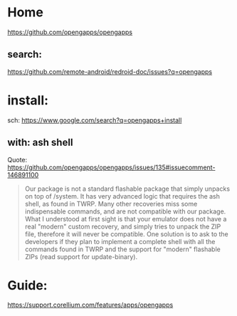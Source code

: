 # Home
https://github.com/opengapps/opengapps

## search:
https://github.com/remote-android/redroid-doc/issues?q=opengapps

# install:
sch: https://www.google.com/search?q=opengapps+install

## with: ash shell
Quote: https://github.com/opengapps/opengapps/issues/135#issuecomment-146891100
>Our package is not a standard flashable package that simply unpacks on top of /system. It has very advanced logic that requires the ash shell, as found in TWRP.
>Many other recoveries miss some indispensable commands, and are not compatible with our package.
>What I understood at first sight is that your emulator does not have a real "modern" custom recovery, and simply tries to unpack the ZIP file, therefore it will never be compatible.
>One solution is to ask to the developers if they plan to implement a complete shell with all the commands found in TWRP and the support for "modern" flashable ZIPs (read support for update-binary).

# Guide:
https://support.corellium.com/features/apps/opengapps
